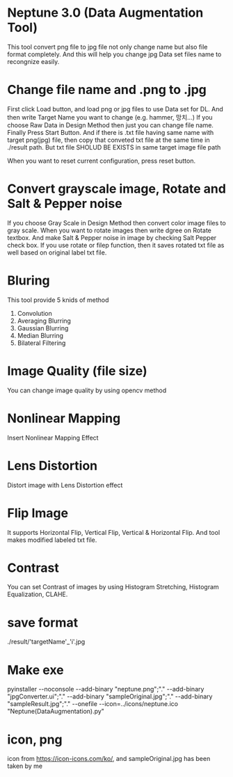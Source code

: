 # Neptune 3.0 (Data Augmentation Tool)

This tool convert png file to jpg file not only change name but also file format completely.
And this will help you change jpg Data set files name to recongnize easily.

# Change file name and .png to .jpg
First click Load button, and load png or jpg files to use Data set for DL.
And then write Target Name you want to change (e.g. hammer, 망치...)
If you choose Raw Data in Design Method then just you can change file name.
Finally Press Start Button. 
And if there is .txt file having same name with target png(jpg) file, then copy that conveted txt file at the same time in ./result path. But txt file SHOLUD BE EXISTS in same target image file path

When you want to reset current configuration, press reset button.

# Convert grayscale image, Rotate and Salt & Pepper noise
If you choose Gray Scale in Design Method then convert color image files to gray scale.
When you want to rotate images then write dgree on Rotate textbox.
And make Salt & Pepper noise in image by checking Salt Pepper check box.
If you use rotate or filep function, then it saves rotated txt file as well based on original label txt file.

# Bluring
This tool provide 5 knids of method
1. Convolution
2. Averaging Blurring
3. Gaussian Blurring
4. Median Blurring
5. Bilateral Filtering

# Image Quality (file size)
You can change image quality by using opencv method

# Nonlinear Mapping
Insert Nonlinear Mapping Effect

# Lens Distortion
Distort image with Lens Distortion effect

# Flip Image
It supports Horizontal Flip, Vertical Flip, Vertical & Horizontal Flip. And tool makes modified labeled txt file. 

# Contrast
You can set Contrast of images by using Histogram Stretching, Histogram Equalization, CLAHE.

# save format
./result/'targetName'_'i'.jpg

# Make exe
pyinstaller --noconsole --add-binary "neptune.png";"." --add-binary "jpgConverter.ui";"." --add-binary "sampleOriginal.jpg";"." --add-binary "sampleResult.jpg";"." --onefile --icon=../icons/neptune.ico "Neptune(DataAugmentation).py"

# icon, png
icon from https://icon-icons.com/ko/, and sampleOriginal.jpg has been taken by me
